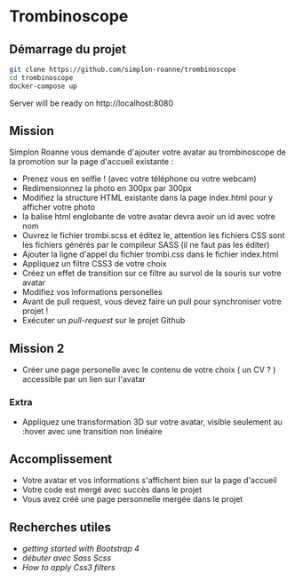 ﻿# Trombinoscope

## Démarrage du projet

```bash
git clone https://github.com/simplon-roanne/trombinoscope
cd trombinoscope
docker-compose up
```
Server will be ready on http://localhost:8080

## Mission
Simplon Roanne vous demande d'ajouter votre avatar au trombinoscope de la promotion sur la page d'accueil existante :
* Prenez vous en selfie ! (avec votre téléphone ou votre webcam)
* Redimensionnez la photo en 300px par 300px
* Modifiez la structure HTML existante dans la page index.html pour y afficher votre photo
* la balise html englobante <a> de votre avatar devra avoir un id avec votre nom 
* Ouvrez le fichier trombi.scss et éditez le, attention les fichiers CSS sont les fichiers générés par le compileur SASS (il ne faut pas les éditer)
* Ajouter la ligne d'appel du fichier trombi.css dans le fichier index.html
* Appliquez un filtre CSS3 de votre choix
* Créez un effet de transition sur ce filtre au survol de la souris sur votre avatar
* Modifiez vos informations personelles
* Avant de pull request, vous devez faire un pull pour synchroniser votre projet ! 
* Exécuter un _pull-request_ sur le projet Github
  
## Mission 2 
* Créer une page personelle avec le contenu de votre choix ( un CV ? ) accessible par un lien sur l'avatar

### Extra
* Appliquez une transformation 3D sur votre avatar, visible seulement au :hover avec une transition non linéaire

## Accomplissement
* Votre avatar et vos informations s'affichent bien sur la page d'accueil
* Votre code est mergé avec succès dans le projet
* Vous avez créé une page personnelle mergée dans le projet

## Recherches utiles
* _getting started with Bootstrap 4_
* _débuter avec Sass Scss_
* _How to apply Css3 filters_
